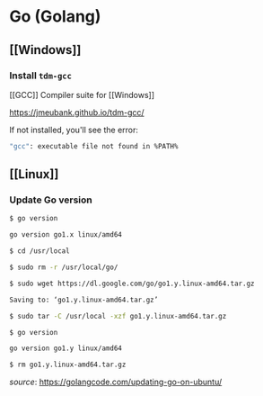 # Go (Golang)

## [[Windows]]

### Install `tdm-gcc`

[[GCC]] Compiler suite for [[Windows]]

<https://jmeubank.github.io/tdm-gcc/>

If not installed, you'll see the error:

```bash
"gcc": executable file not found in %PATH%
```

## [[Linux]]

### Update Go version

```bash
$ go version

go version go1.x linux/amd64

$ cd /usr/local

$ sudo rm -r /usr/local/go/

$ sudo wget https://dl.google.com/go/go1.y.linux-amd64.tar.gz

Saving to: ‘go1.y.linux-amd64.tar.gz’

$ sudo tar -C /usr/local -xzf go1.y.linux-amd64.tar.gz

$ go version

go version go1.y linux/amd64

$ rm go1.y.linux-amd64.tar.gz
```

_source_: <https://golangcode.com/updating-go-on-ubuntu/>
